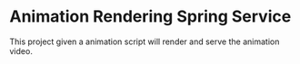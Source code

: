 # Animation Rendering Spring Service

This project given a animation script will render and serve the animation video.

